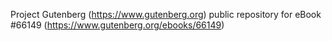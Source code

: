 Project Gutenberg (https://www.gutenberg.org) public repository for
eBook #66149 (https://www.gutenberg.org/ebooks/66149)
